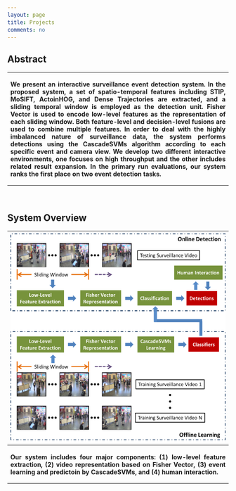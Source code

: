 ```yaml
---
layout: page
title: Projects
comments: no
---
```


## Abstract

<table width="680" border="0" align="center">
<tr>
<th scope="col"><p align="justify">We present an interactive surveillance event detection system. In the proposed system, a set of spatio-temporal features including STIP, MoSIFT, ActoinHOG, and Dense Trajectories are extracted, and a sliding temporal window is employed as the detection unit. Fisher Vector is used to encode low-level features as the representation of each sliding window. Both feature-level and decision-level fusions are used to combine multiple features. In order to deal with the highly imbalanced nature of surveillance data, the system performs detections using the CascadeSVMs algorithm according to each specific event and camera view. We develop two different interactive environments, one focuses on high throughput and the other includes related result expansion. In the primary run evaluations, our system ranks the first place on two event detection tasks. </p></th>
</tr>
</table>

<br>

## System Overview

<table width="680" border="0" align="center">
<tr>
<th scope="col"><img src="SED13_Overview.png" width="500" height="476"></th>
</tr>

<tr>
<th><p align="justify">Our system includes four major components: (1) low-level feature extraction, (2) video representation based on Fisher Vector, (3) event learning and predictoin by CascadeSVMs, and (4) human interaction.</p></th>
</tr>
</table>